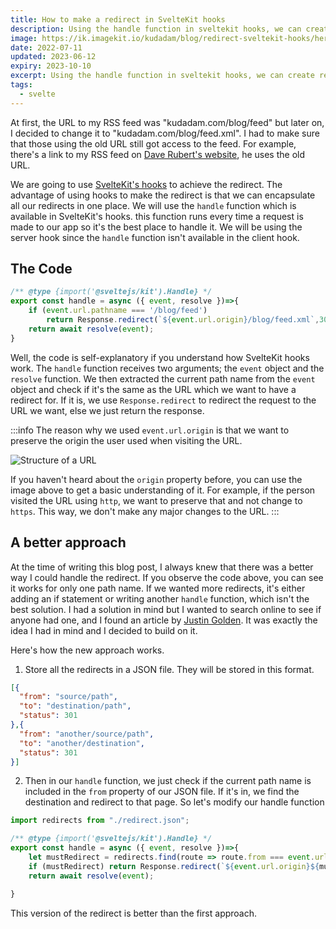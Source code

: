 ```yaml
---
title: How to make a redirect in SvelteKit hooks
description: Using the handle function in sveltekit hooks, we can create redirects for our application
image: https://ik.imagekit.io/kudadam/blog/redirect-sveltekit-hooks/hero
date: 2022-07-11
updated: 2023-06-12
expiry: 2023-10-10
excerpt: Using the handle function in sveltekit hooks, we can create redirects for our application
tags:
  - svelte
---
```


At first, the URL to my RSS feed was "kudadam.com/blog/feed" but later on, I decided to change it to "kudadam.com/blog/feed.xml". I had to make sure that those using the old URL still got access to the feed. For example, there's a link to my RSS feed on [Dave Rubert's website](https://daverupert.com/rss-club/), he uses the old URL.

We are going to use [SvelteKit's hooks](https://kit.svelte.dev/docs/hooks) to achieve the redirect. The advantage of using hooks to make the redirect is that we can encapsulate all our redirects in one place. We will use the `handle` function which is available in SvelteKit's hooks. this function runs every time a request is made to our app so it's the best place to handle it. We will be using the server hook since the `handle` function isn't available in the client hook.

## The Code

```javascript {filename=hooks.server.js filepath=src/hooks.server.js}
/** @type {import('@sveltejs/kit').Handle} */
export const handle = async ({ event, resolve })=>{
    if (event.url.pathname === '/blog/feed')
        return Response.redirect(`${event.url.origin}/blog/feed.xml`,301);
    return await resolve(event);
}
```
Well, the code is self-explanatory if you understand how SvelteKit hooks work. The `handle` function receives two arguments; the `event` object and the `resolve` function. We then extracted the current path name from the `event` object and check if it's the same as the URL which we want to have a redirect for. If it is, we use `Response.redirect` to redirect the request to the URL we want, else we just return the response.

:::info
The reason why we used `event.url.origin` is that we want to preserve the origin the user used when visiting the URL.

![Structure of a URL](https://ik.imagekit.io/kudadam/blog/redirect-sveltekit-hooks/url-structure.svg)

If you haven't heard about the `origin` property before, you can use the image above to get a basic understanding of it.
For example, if the person visited the URL using `http`, we want to preserve that and not change to `https`. This way, we don't make any major changes to the URL.
:::

## A better approach

At the time of writing this blog post, I always knew that there was a better way I could handle the redirect. If you observe the code above, you can see it works for only one path name. If we wanted more redirects, it's either adding an if statement or writing another `handle` function, which isn't the best solution. I had a solution in mind but I wanted to search online to see if anyone had one, and I found an article by [Justin Golden](https://rgbstudios.org/blog/redirects-in-svelte-kit). It was exactly the idea I had in mind and I decided to build on it.

Here's how the new approach works. 
1. Store all the redirects in a JSON file. 
  They will be stored in this format.

  ```json {filename=redirect.json filepath=src/redirect.json}
  [{
    "from": "source/path",
    "to": "destination/path",
    "status": 301
  },{
    "from": "another/source/path",
    "to": "another/destination",
    "status": 301
  }]
  ```

2. Then in our `handle` function, we just check if the current path name is included in the `from` property of our JSON file. If it's in, we find the destination and redirect to that page. So let's modify our handle function

```javascript {filename=hooks.server.js filepath=src/hooks.server.js}
import redirects from "./redirect.json";

/** @type {import('@sveltejs/kit').Handle} */
export const handle = async ({ event, resolve })=>{
    let mustRedirect = redirects.find(route => route.from === event.url.pathname);
    if (mustRedirect) return Response.redirect(`${event.url.origin}${mustRedirect.to}`,mustRedirect.status);
    return await resolve(event);

}
```

This version of the redirect is better than the first approach.